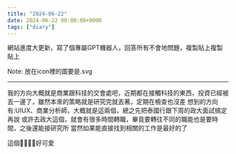 ```yaml
---
title: "2024-06-22"
date: 2024-06-22 00:00:00+0000
tags: ["diary"]
---
```


網站進度大更新，寫了個專屬GPT機器人，回答所有不會地問題，複製貼上複製貼上

Note: 放在icon裡的圖要是.svg

--- 
我的方向大概就是商業跟科技的交會處吧，近期都在接觸科技的東西，投資已經被丟一邊了，雖然本來的策略就是研究完就丟著，定期在檢查也沒差
想到的方向有:UIUX、商業分析師，大概就是這兩個，總之先把泰國行跟下周的政大面試搞定再說
或許去政大這個，就會有很多時間轉職，畢竟要轉往不同的職能也是要時間，之後還能接研究所
當然如果能直接找到相關的工作是最好的了

這個🍉🥭🍋🍒好可愛